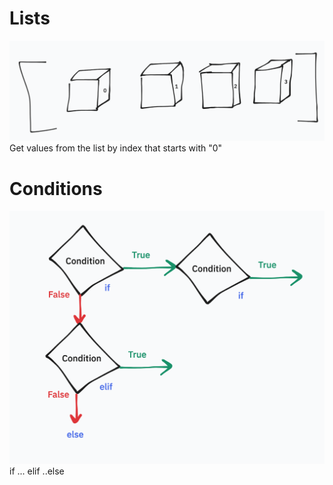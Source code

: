 # Lists
![](visualised_list.png)
Get values from the list by index that starts with "0"

# Conditions
![](Conditions.png)
if ... elif ..else
